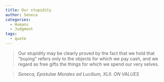 ```yaml
---
title: Our stupidity
author: Seneca
categories:
  - Humans
  - Judgment
tags:
  - quote
---
```


> Our stupidity may be clearly proved by the fact that we hold that "buying" refers only to the objects for which we pay cash, and we regard as free gifts the things for which we spend our very selves.

> <cite>Seneca, Epistulae Morales ad Lucilium, XLII. ON VALUES</cite>

